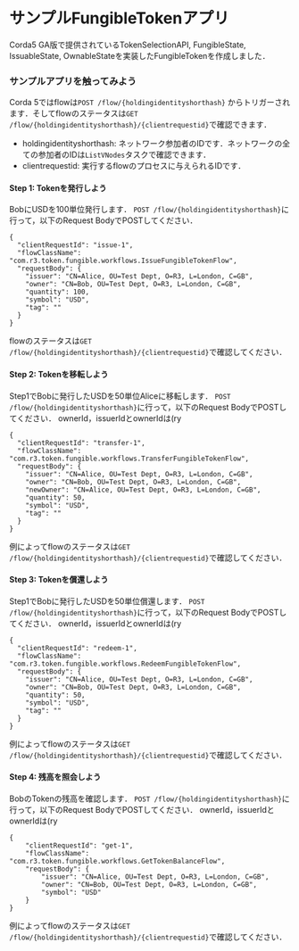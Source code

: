 # サンプルFungibleTokenアプリ

Corda5 GA版で提供されているTokenSelectionAPI, FungibleState, IssuableState, OwnableStateを実装したFungibleTokenを作成しました．

### サンプルアプリを触ってみよう

Corda 5ではflowは`POST /flow/{holdingidentityshorthash}`
からトリガーされます．そしてflowのステータスは`GET /flow/{holdingidentityshorthash}/{clientrequestid}`で確認できます．

* holdingidentityshorthash: ネットワーク参加者のIDです．ネットワークの全ての参加者のIDは`ListVNodes`タスクで確認できます．
* clientrequestid: 実行するflowのプロセスに与えられるIDです．

#### Step 1: Tokenを発行しよう

BobにUSDを100単位発行します．
`POST /flow/{holdingidentityshorthash}`に行って，以下のRequest BodyでPOSTしてください．

```
{
  "clientRequestId": "issue-1",
  "flowClassName": "com.r3.token.fungible.workflows.IssueFungibleTokenFlow",
  "requestBody": {
    "issuer": "CN=Alice, OU=Test Dept, O=R3, L=London, C=GB",
    "owner": "CN=Bob, OU=Test Dept, O=R3, L=London, C=GB",
    "quantity": 100,
    "symbol": "USD",
    "tag": ""
  }
}
```

flowのステータスは`GET /flow/{holdingidentityshorthash}/{clientrequestid}`で確認してください．

#### Step 2: Tokenを移転しよう

Step1でBobに発行したUSDを50単位Aliceに移転します．
`POST /flow/{holdingidentityshorthash}`に行って，以下のRequest BodyでPOSTしてください．
ownerId，issuerIdとownerIdは(ry

```
{
  "clientRequestId": "transfer-1",
  "flowClassName": "com.r3.token.fungible.workflows.TransferFungibleTokenFlow",
  "requestBody": {
    "issuer": "CN=Alice, OU=Test Dept, O=R3, L=London, C=GB",
    "owner": "CN=Bob, OU=Test Dept, O=R3, L=London, C=GB",
    "newOwner": "CN=Alice, OU=Test Dept, O=R3, L=London, C=GB",
    "quantity": 50,
    "symbol": "USD",
    "tag": ""
  }
}
```

例によってflowのステータスは`GET /flow/{holdingidentityshorthash}/{clientrequestid}`で確認してください．

#### Step 3: Tokenを償還しよう

Step1でBobに発行したUSDを50単位償還します．
`POST /flow/{holdingidentityshorthash}`に行って，以下のRequest BodyでPOSTしてください．
ownerId，issuerIdとownerIdは(ry

```
{
  "clientRequestId": "redeem-1",
  "flowClassName": "com.r3.token.fungible.workflows.RedeemFungibleTokenFlow",
  "requestBody": {
    "issuer": "CN=Alice, OU=Test Dept, O=R3, L=London, C=GB",
    "owner": "CN=Bob, OU=Test Dept, O=R3, L=London, C=GB",
    "quantity": 50,
    "symbol": "USD",
    "tag": ""
  }
}
```

例によってflowのステータスは`GET /flow/{holdingidentityshorthash}/{clientrequestid}`で確認してください．

#### Step 4: 残高を照会しよう

BobのTokenの残高を確認します．
`POST /flow/{holdingidentityshorthash}`に行って，以下のRequest BodyでPOSTしてください．
ownerId，issuerIdとownerIdは(ry

```
{
    "clientRequestId": "get-1",
    "flowClassName": "com.r3.token.fungible.workflows.GetTokenBalanceFlow",
    "requestBody": {
        "issuer": "CN=Alice, OU=Test Dept, O=R3, L=London, C=GB",
        "owner": "CN=Bob, OU=Test Dept, O=R3, L=London, C=GB",
        "symbol": "USD"
    }
}
```

例によってflowのステータスは`GET /flow/{holdingidentityshorthash}/{clientrequestid}`で確認してください．